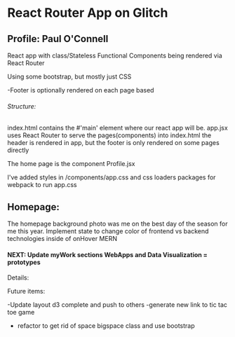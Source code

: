# React Router App on Glitch

## Profile: Paul O'Connell

React app with class/Stateless Functional Components being rendered via React Router

Using some bootstrap, but mostly just CSS

-Footer is optionally rendered on each page based

###### Structure:

index.html contains the #'main' element where our react app will be.
app.jsx uses React Router to serve the pages(components) into index.html
the header is rendered in app, but the footer is only rendered on some pages directly

The home page is the component Profile.jsx

I've added styles in /components/app.css and css loaders packages for webpack to run app.css

## Homepage:

The homepage background photo was me on the best day of the season for me this year.
Implement state to change color of frontend vs backend technologies inside of onHover MERN

#### NEXT: Update myWork sections WebApps and Data Visualization = prototypes

Details:

Future items:

-Update layout d3 complete and push to others
-generate new link to tic tac toe game

- refactor to get rid of space bigspace class and use bootstrap
